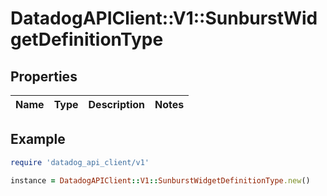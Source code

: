 # DatadogAPIClient::V1::SunburstWidgetDefinitionType

## Properties

| Name | Type | Description | Notes |
| ---- | ---- | ----------- | ----- |

## Example

```ruby
require 'datadog_api_client/v1'

instance = DatadogAPIClient::V1::SunburstWidgetDefinitionType.new()
```

